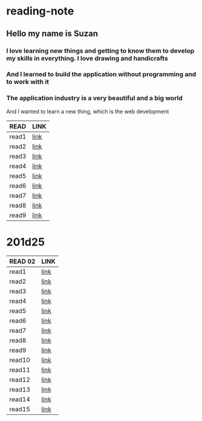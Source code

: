 # reading-note

## Hello my name is Suzan
### I love learning new things and getting to know them to develop my skills in everything. I love drawing and handicrafts
### And I learned to build the application without programming and to work with it
### The application industry is a very beautiful and a big world
And I wanted to learn a new thing, which is the web development

| READ   | LINK  |   
|---------|--------|
| read1  | [link](https://suzan-amer.github.io/reading-note/read02)  |   
| read2  | [link](https://suzan-amer.github.io/reading-notes/read2)  |      
| read3  | [link](https://suzan-amer.github.io/reading-note/read-03) |  
| read4  | [link](https://suzan-amer.github.io/reading-note/read04 ) |   
| read5  | [link](https://suzan-amer.github.io/reading-note/read04a) |     
| read6  | [link](https://suzan-amer.github.io/reading-note/read05 ) | 
| read7  | [link](https://suzan-amer.github.io/reading-note/read06)  |   
| read8  | [link](https://suzan-amer.github.io/reading-note/read7)  |     
| read9  | [link](https://suzan-amer.github.io/reading-note/read09)  | 





# 201d25


| READ   02| LINK  |   
|---------|--------|
| read1  | [link](https://suzan-amer.github.io/201-reading-notes/class-01)  |   
| read2  | [link](https://suzan-amer.github.io/201-reading-notes/class-02)  |      
| read3  | [link](https://suzan-amer.github.io/201-reading-notes/class-03)  |  
| read4  | [link](https://suzan-amer.github.io/201-reading-notes/class-04)  |   
| read5  | [link](https://suzan-amer.github.io/201-reading-notes/class-05)  |     
| read6  | [link](https://suzan-amer.github.io/201-reading-notes/class-06)  | 
| read7  | [link](https://suzan-amer.github.io/201-reading-notes/class-07)  |   
| read8  | [link](https://suzan-amer.github.io/201-reading-notes/class-08)  |     
| read9  | [link](https://suzan-amer.github.io/201-reading-notes/class-09)  | 
| read10 | [link](https://suzan-amer.github.io/201-reading-notes/class-10)  |   
| read11 | [link](https://suzan-amer.github.io/201-reading-notes/class-11)  | 
| read12 | [link](https://suzan-amer.github.io/201-reading-notes/class-12)  | 
| read13 | [link](https://suzan-amer.github.io/201-reading-notes/class-13)  | 
| read14 | [link](https://suzan-amer.github.io/201-reading-notes/class-14)  | 
| read15 | [link](https://suzan-amer.github.io/201-reading-notes/class-15)  | 